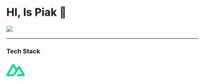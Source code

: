 <h1>HI, Is Piak 👋 </h1>


<img src="https://media1.giphy.com/media/v1.Y2lkPTc5MGI3NjExc2V1YTNvZGlwa3JnMnI3Mzc3YWN1aW1jMDNpbHVudjdndWI4M25haSZlcD12MV9pbnRlcm5hbF9naWZfYnlfaWQmY3Q9Zw/HscDLzkO8EOTmgkhQP/giphy.gif" width="48px">

<hr/>
<h3>Tech Stack</h3>


<img src="https://github.com/ptnp-j4mes/ptnp-j4mes/blob/6829f749ca328388974ff82a2144e14413df025e/nuxtjs.svg" alt="Alt for nuxt img" title="Nuxt"  width="48">

